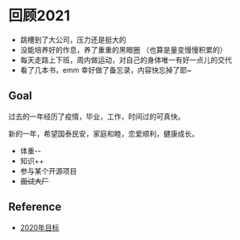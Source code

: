 # 回顾2021

- 跳槽到了大公司，压力还是挺大的
- 没能培养好的作息，养了重重的黑眼圈 （也算是量变慢慢积累的）
- 每天走路上下班，周内做运动，对自己的身体唯一有好一点儿的交代
- 看了几本书，emm 幸好做了备忘录，内容快忘掉了耶~


## Goal

过去的一年经历了疫情，毕业，工作，时间过的可真快。

新的一年，希望国泰民安，家庭和睦，恋爱顺利，健康成长。

- 体重--
- 知识++
- 参与某个开源项目
- <del> 面试大厂 </del>


## Reference

- [2020年目标](https://github.com/Draymonders/Code-Life/issues/95)